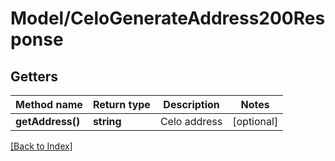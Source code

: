 # Model/CeloGenerateAddress200Response

## Getters

Method name | Return type | Description | Notes
------------ | ------------- | ------------- | -------------
**getAddress()** | **string** | Celo address | [optional]

[[Back to Index]](../index.md)
